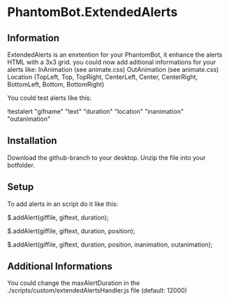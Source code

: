 # PhantomBot.ExtendedAlerts
## Information
ExtendedAlerts is an enxtention for your PhantomBot, it enhance the alerts HTML with a 3x3 grid.
you could now add aditional informations for your alerts like:
InAnimation (see animate.css)
OutAnimation (see animate.css)
Location (TopLeft, Top, TopRight, CenterLeft, Center, CenterRight, BottomLeft, Bottom, BottomRight)

You could test alerts like this:

!testalert "gifname" "text" "duration" "location" "inanimation" "outanimation"

## Installation

Download the github-branch to your desktop.
Unzip the file into your botfolder.

## Setup

To add alerts in an script do it like this:

$.addAlert(giffile, giftext, duration);

$.addAlert(giffile, giftext, duration, position);

$.addAlert(giffile, giftext, duration, position, inanimation, outanimation);


## Additional Informations

You could change the maxAlertDuration in the ./scripts/custom/extendedAlertsHandler.js file (default: 12000)